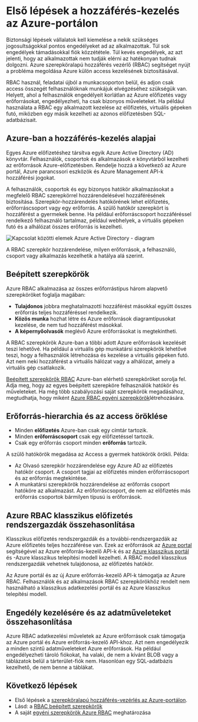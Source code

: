 <properties
    pageTitle="Szerepköralapú hozzáférés-vezérlés |} Microsoft Azure"
    description="Első lépések az access-kezelés az Azure szerepköralapú hozzáférés az Azure-portálon. Szerepkör-hozzárendelés segítségével a címtárában található engedélyeket."
    services="active-directory"
    documentationCenter=""
    authors="kgremban"
    manager="femila"
    editor=""/>

<tags
    ms.service="active-directory"
    ms.devlang="na"
    ms.topic="article"
    ms.tgt_pltfrm="na"
    ms.workload="identity"
    ms.date="08/03/2016"
    ms.author="kgremban"/>

# <a name="get-started-with-access-management-in-the-azure-portal"></a>Első lépések a hozzáférés-kezelés az Azure-portálon

Biztonsági lépések vállalatok kell kiemelése a nekik szükséges jogosultságokkal pontos engedélyeket ad az alkalmazottak. Túl sok engedélyek támadásokkal fiók közzététele. Túl kevés engedélyek, az azt jelenti, hogy az alkalmazottak nem tudják elérni az hatékonyan tudnak dolgozni. Azure szerepköralapú hozzáférés vezérlő (RBAC) segítséget nyújt a probléma megoldása Azure külön access kezelésének biztosításával.

RBAC használ, feladatai újból a munkacsoporton belül, és adjon csak access összegét felhasználóknak munkájuk elvégzéséhez szükségük van. Helyett, ahol a felhasználók engedélyeit korlátlan az Azure előfizetés vagy erőforrásokat, engedélyezheti, ha csak bizonyos műveleteket. Ha például használata a RBAC egy alkalmazott kezelése az előfizetés, virtuális gépeken futó, miközben egy másik kezelheti az azonos előfizetésben SQL-adatbázisait.

## <a name="basics-of-access-management-in-azure"></a>Azure-ban a hozzáférés-kezelés alapjai
Egyes Azure előfizetéshez társítva egyik Azure Active Directory (AD) könyvtár. Felhasználók, csoportok és alkalmazások e könyvtárból kezelheti az erőforrások Azure-előfizetésben. Rendelje hozzá a következő az Azure portál, Azure parancssori eszközök és Azure Management API-k hozzáférési jogokat.

A felhasználók, csoportok és egy bizonyos hatókör alkalmazásokat a megfelelő RBAC szerepkörrel hozzárendelésével hozzáférésének biztosítása. Szerepkör-hozzárendelés hatókörének lehet előfizetés, erőforráscsoport vagy egy erőforrás. A szülő hatókör szerepkört is hozzáférést a gyermekek benne. Ha például erőforráscsoport hozzáféréssel rendelkező felhasználó tartalmaz, például webhelyek, a virtuális gépeken futó és a alhálózat összes erőforrás is kezelheti.

![Kapcsolat közötti elemek Azure Active Directory - diagram](./media/role-based-access-control-what-is/rbac_aad.png)

A RBAC szerepkör hozzárendelése, milyen erőforrások, a felhasználó, csoport vagy alkalmazás kezelhetik a hatálya alá szerint.

## <a name="built-in-roles"></a>Beépített szerepkörök
Azure RBAC alkalmazása az összes erőforrástípus három alapvető szerepköröket foglalja magában:

- **Tulajdonos** jobbra meghatalmazotti hozzáférést másokkal együtt összes erőforrás teljes hozzáféréssel rendelkezik.
- **Közös munka** hozhat létre és Azure erőforrások diagramtípusokat kezelése, de nem tud hozzáférést másokkal.
- **A képernyőolvasók** meglévő Azure erőforrásokat is megtekintheti.

A RBAC szerepkörök Azure-ban a többi adott Azure erőforrások kezelését teszi lehetővé. Ha például a virtuális gép munkatársi szerepkörök lehetővé teszi, hogy a felhasználók létrehozása és kezelése a virtuális gépeken futó. Azt nem neki hozzáférést a virtuális hálózat vagy a alhálózat, amely a virtuális gép csatlakozik.

[Beépített szerepkörök RBAC](role-based-access-built-in-roles.md) Azure-ban elérhető szerepköröket sorolja fel. Adja meg, hogy az egyes beépített szerepköre felhasználók hatókör és műveleteket. Ha még több szabályozási saját szerepkörök megadásához, megtudhatja, hogy miként [Azure RBAC egyéni szerepkörök](role-based-access-control-custom-roles.md)létrehozására.

## <a name="resource-hierarchy-and-access-inheritance"></a>Erőforrás-hierarchia és az access öröklése
- Minden **előfizetés** Azure-ban csak egy címtár tartozik.
- Minden **erőforráscsoport** csak egy előfizetéssel tartozik.
- Csak egy erőforrás csoport minden **erőforrás** tartozik.

A szülő hatókörök megadása az Access a gyermek hatókörök örökli. Példa:

- Az Olvasó szerepkör hozzárendelése egy Azure AD az előfizetés hatókör csoport. A csoport tagjai az előfizetés minden erőforráscsoport és az erőforrás megtekintése.
- A munkatársi szerepkörök hozzárendelése az erőforrás csoport hatóköre az alkalmazást. Az erőforráscsoport, de nem az előfizetés más erőforrás csoportok bármilyen típusú is erőforrások.

## <a name="azure-rbac-vs-classic-subscription-administrators"></a>Azure RBAC klasszikus előfizetés rendszergazdák összehasonlítása
Klasszikus előfizetés rendszergazdák és a további-rendszergazdák az Azure előfizetés teljes hozzáférése van. Ezek az erőforrások az [Azure portal](https://portal.azure.com) segítségével az Azure erőforrás-kezelő API-k és az [Azure klasszikus portál](https://manage.windowsazure.com) és -Azure klasszikus telepítési modell kezelheti. A RBAC modell klasszikus rendszergazdák vehetnek tulajdonosa, az előfizetés hatókör.

Az Azure portál és az új Azure erőforrás-kezelő API-k támogatja az Azure RBAC. Felhasználók és az alkalmazások RBAC szerepkörökhöz rendelt nem használható a klasszikus adatkezelési portál és az Azure klasszikus telepítési modell.

## <a name="authorization-for-management-vs-data-operations"></a>Engedély kezelésére és az adatműveleteket összehasonlítása
Azure RBAC adatkezelési műveletek az Azure erőforrások csak támogatja az Azure portál és Azure erőforrás-kezelő API-khoz. Azt nem engedélyezik a minden szintű adatműveleteket Azure erőforrások. Ha például engedélyezheti tároló fiókokat, ha valaki, de nem a kívánt BLOB vagy a táblázatok belül a tárterület-fiók nem. Hasonlóan egy SQL-adatbázis kezelhető, de nem benne a táblákat.

## <a name="next-steps"></a>Következő lépések
- Első lépések a [szerepköralapú hozzáférés-vezérlés az Azure-portálon](role-based-access-control-configure.md).
- Lásd: a [RBAC beépített szerepkörök](role-based-access-built-in-roles.md)
- A saját [egyéni szerepkörök Azure RBAC](role-based-access-control-custom-roles.md) meghatározása
